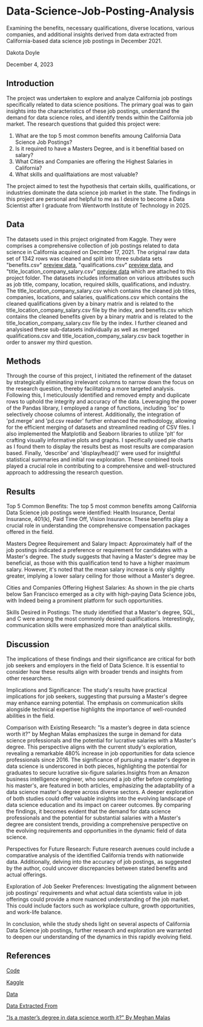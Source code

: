 # Data-Science-Job-Posting-Analysis

Examining the benefits, necessary qualifications, diverse locations, various companies, and additional insights derived from data extracted from California-based data science job postings in December 2021.

Dakota Doyle 

December 4, 2023 


## Introduction 
The project was undertaken to explore and analyze California job postings specifically related to data science positions. The primary goal was to gain insights into the characteristics of these job postings, understand the demand for data science roles, and identify trends within the California job market. The research questions that guided this project were: 

1. What are the top 5 most common benefits amoung California Data Science Job Postings?
2. Is it required to have a Masters Degree, and is it benefitial based on salary?
3. What Cities and Companies are offering the Highest Salaries in California? 
4. What skills and qualiftaiations are most valuable?

The project aimed to test the hypothesis that certain skills, qualifications, or industries dominate the data science job market in the state. The findings in this project are personal and helpful to me as I desire to become a Data Scientist after I graduate from Wentworth Institute of Technology in 2025. 

## Data 
The datasets used in this project originated from Kaggle. They were comprises a comprehensive collection of job postings related to data science in California acquired on Decmber 17, 2021. The original raw data set of 1342 rows was cleaned and split into three subdata sets "benefits.csv" [preview data](/graphs/benefits_data_preview.PNG), "qualifications.csv" [preview data](/graphs/qualifications_data_preview.PNG), and "title_location_company_salary.csv" [preview data](/graphs/titlr_salary_company_location_data_preview.PNG) which are attached to this project folder. The datasets includes information on various attributes such as job title, company, location, required skills, qualifications, and industry. The title_location_company_salary.csv which contains the cleaned job titles, companies, locations, and salaries, qualifications.csv which contains the cleaned qualifications given by a binary matrix and is related to the title_location_company_salary.csv file by the index, and benefits.csv which contains the cleaned benefits given by a binary matrix and is related to the title_location_company_salary.csv file by the index. I further cleaned and analysised these sub-datasets individually as well as merged qualifications.csv and title_location_company_salary.csv back together in order to answer my third question.

## Methods 
Through the course of this project, I initiated the refinement of the dataset by strategically eliminating irrelevant columns to narrow down the focus on the research question, thereby facilitating a more targeted analysis. Following this, I meticulously identified and removed empty and duplicate rows to uphold the integrity and accuracy of the data. Leveraging the power of the Pandas library, I employed a range of functions, including 'loc' to selectively choose columns of interest. Additionally, the integration of 'pd.merge' and 'pd.csv reader' further enhanced the methodology, allowing for the efficient merging of datasets and streamlined reading of CSV files. I also implemented the Matplotlib and Seaborn libraries to utilize 'plt' for crafting visually informative plots and graphs. I specifically used pie charts as I found them to display the results best as most results are comparasion based. Finally, 'describe' and 'display/head()' were used for insightful statistical summaries and initial row exploration. These combined tools played a crucial role in contributing to a comprehensive and well-structured approach to addressing the research question.

## Results 
Top 5 Common Benefits:
The top 5 most common benefits among California Data Science job postings were identified: Health Insurance, Dental Insurance, 401(k), Paid Time Off, Vision Insurance. These benefits play a crucial role in understanding the comprehensive compensation packages offered in the field.

Masters Degree Requirement and Salary Impact:
Approximately half of the job postings indicated a preference or requirement for candidates with a Master's degree. The study suggests that having a Master's degree may be beneficial, as those with this qualification tend to have a higher maximum salary. However, it's noted that the mean salary increase is only slightly greater, implying a lower salary ceiling for those without a Master's degree.

Cities and Companies Offering Highest Salaries:
As shown in the pie charts below San Francisco emerged as a city with high-paying Data Science jobs, with Indeed being a prominent platform for such opportunities.

Skills Desired in Postings:
The study identified that a Master's degree, SQL, and C were among the most commonly desired qualifications. Interestingly, communication skills were emphasized more than analytical skills. 

## Discussion 
The implications of these findings and their significance are critical for both job seekers and employers in the field of Data Science. It is essential to consider how these results align with broader trends and insights from other researchers.

Implications and Significance:
The study's results have practical implications for job seekers, suggesting that pursuing a Master's degree may enhance earning potential. The emphasis on communication skills alongside technical expertise highlights the importance of well-rounded abilities in the field.

Comparison with Existing Research:
"Is a master’s degree in data science worth it?" by Meghan Malas emphasizes the surge in demand for data science professionals and the potential for lucrative salaries with a Master's degree. This perspective aligns with the current study's exploration, revealing a remarkable 480% increase in job opportunities for data science professionals since 2016. The significance of pursuing a master's degree in data science is underscored in both pieces, highlighting the potential for graduates to secure lucrative six-figure salaries.Insights from an Amazon business intelligence engineer, who secured a job offer before completing his master's, are featured in both articles, emphasizing the adaptability of a data science master's degree across diverse sectors. A deeper exploration of both studies could offer valuable insights into the evolving landscape of data science education and its impact on career outcomes. By comparing the findings, it becomes evident that the demand for data science professionals and the potential for substantial salaries with a Master's degree are consistent trends, providing a comprehensive perspective on the evolving requirements and opportunities in the dynamic field of data science.

Perspectives for Future Research:
Future research avenues could include a comparative analysis of the identified California trends with nationwide data. Additionally, delving into the accuracy of job postings, as suggested by the author, could uncover discrepancies between stated benefits and actual offerings.

Exploration of Job Seeker Preferences:
Investigating the alignment between job postings' requirements and what actual data scientists value in job offerings could provide a more nuanced understanding of the job market. This could include factors such as workplace culture, growth opportunities, and work-life balance.

In conclusion, while the study sheds light on several aspects of California Data Science job postings, further research and exploration are warranted to deepen our understanding of the dynamics in this rapidly evolving field.

## References 

[Code](https://jupyter.cs.wit.edu/user/doyled3/notebooks/Data_Science_Fundamentals_Final_Project/data_science_job_posting_analysis_code_file.ipynb)

[Kaggle](https://www.kaggle.com/)

[Data](https://www.kaggle.com/datasets/michaelbryantds/california-salaries-in-data-science)

[Data Extracted From](https://www.simplyhired.com/search?q=%22data+science%22&l=California&job=XnAN-APSC0myGjJgTwz6gITa6jmIqgBTo-MAkT89bwMpGhVEokycrQ)

["Is a master’s degree in data science worth it?" By Meghan Malas](https://fortune.com/education/articles/is-a-masters-degree-in-data-science-worth-it/)

